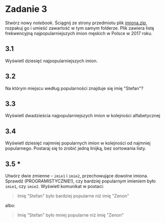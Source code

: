 # Zadanie 3

Stwórz nowy _notebook_. Ściągnij ze strony przedmiotu plik [imiona.zip](../data/imiona.zip), rozpakuj go i umieść zawartość w tym samym folderze. Plik zawiera listę frekwencyjną najpopularniejszych imion męskich w Polsce w 2017 roku.

## 3.1

Wyświetl dziesięć najpopularniejszych imion.

## 3.2

Na którym miejscu według popularności znajduje się imię "Stefan"?

## 3.3

Wyświetl dwadzieścia najpopularniejszych imion w kolejności alfabetycznej

## 3.4

Wyświetl dziesięć najmniej popularnych imion w kolejności od najmniej popularnego. Postaraj się to zrobić jedną linijką, bez sortowania listy.

## 3.5 *

Utwórz dwie zmienne - `imie1` i `imie2`, przechowujące dowolne imiona. Sprawdź (PROGRAMISTYCZNIE!), czy bardziej popularnym imieniem było `imie1`, czy `imie2`. Wyświetl komunikat w postaci:

> Imię "Stefan" było bardziej popularne niż imię "Zenon"

albo:

> Imię "Stefan" było mniej popularne niż imię "Zenon"
